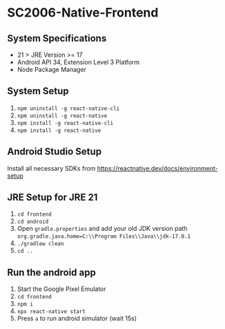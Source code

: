 # SC2006-Native-Frontend

## System Specifications
- 21 > JRE Version >= 17
- Android API 34, Extension Level 3 Platform
- Node Package Manager

## System Setup
1. `npm uninstall -g react-native-cli`
2. `npm uninstall -g react-native`
3. `npm install -g react-native-cli`
4. `npm install -g react-native`

## Android Studio Setup
Install all necessary SDKs from https://reactnative.dev/docs/environment-setup

## JRE Setup for JRE 21
1. `cd frontend`
2. `cd android`
3. Open `gradle.properties` and add your old JDK version path `org.gradle.java.home=C:\\Program Files\\Java\\jdk-17.0.1`
4. `./gradlew clean`
5. `cd ..`

## Run the android app
1. Start the Google Pixel Emulator
2. `cd frontend`
3. `npm i`
4. `npx react-native start`
5. Press `a` to run android simulator (wait 15s)
